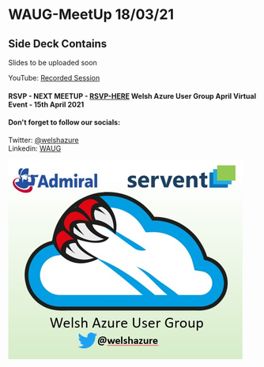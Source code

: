 # WAUG-MeetUp 18/03/21

## Side Deck Contains

Slides to be uploaded soon

YouTube: [Recorded Session](https://youtu.be/mnFlgVogAEg)</br>


#### RSVP - NEXT MEETUP - [RSVP-HERE](https://www.meetup.com/MSFT-Stack/events/276168812/) Welsh Azure User Group April Virtual Event - 15th April 2021

#### Don't forget to follow our socials: </br>

Twitter: [@welshazure](http://www.twitter.com/welshazure) </br>
Linkedin: [WAUG](https://www.linkedin.com/groups/13866357/)


![Logo](../logo.PNG)
